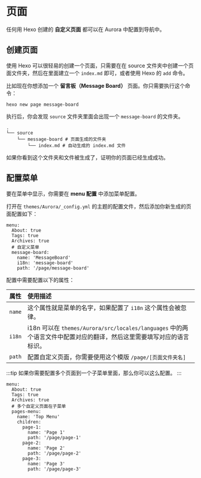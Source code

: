 # 页面

任何用 Hexo 创建的 **自定义页面** 都可以在 Aurora 中配置到导航中。

## 创建页面

使用 Hexo 可以很轻易的创建一个页面，只需要在在 source 文件夹中创建一个页面文件夹，然后在里面建立一个 `index.md` 即可，或者使用 Hexo 的 `add` 命令。

比如现在你想添加一个 **留言板（Message Board）** 页面。你只需要执行这个命令：

```shell:no-line-numbers
hexo new page message-board
```

执行后，你会发现 `source` 文件夹里面会出现一个 `message-board` 的文件夹。

```shell{3-4}:no-line-numbers
.
└── source
    └── message-board # 页面生成的文件夹
        └── index.md # 自动生成的 index.md 文件
```

如果你看到这个文件夹和文件被生成了，证明你的页面已经生成成功。

## 配置菜单

要在菜单中显示，你需要在 **menu 配置** 中添加菜单配置。

打开在 `themes/Aurora/_config.yml` 的主题的配置文件，然后添加你新生成的页面配置如下：

```yaml{6-9}:no-line-numbers
menu:
  About: true
  Tags: true
  Archives: true
  # 自定义菜单
  message-board:
    name: 'MessageBoard'
    i18n: 'message-board'
    path: '/page/message-board'
```

配置中需要配置以下的属性：

|  属性  | 使用描述                                                                                                             |
| :----: | :------------------------------------------------------------------------------------------------------------------- |
| `name` | 这个属性就是菜单的名字，如果配置了 `i18n` 这个属性会被忽律。                                                         |
| `i18n` | i18n 可以在 `themes/Aurora/src/locales/languages` 中的两个语言文件中配置对应的翻译，然后这里需要填写对应的语言标识。 |
| `path` | 配置自定义页面，你需要使用这个模版 `/page/[页面文件夹名]`                                                            |

:::tip
如果你需要配置多个页面到一个子菜单里面，那么你可以这么配置。
:::

```yaml{6-17}:no-line-numbers
menu:
  About: true
  Tags: true
  Archives: true
  # 多个自定义页面在子菜单
  pages-menu:
    name: 'Top Menu'
    children:
      page-1:
        name: 'Page 1'
        path: '/page/page-1'
      page-2:
        name: 'Page 2'
        path: '/page/page-2'
      page-3:
        name: 'Page 3'
        path: '/page/page-3'
```
